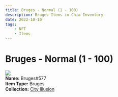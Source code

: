 ```yaml
---
title: Bruges - Normal (1 - 100)
description: Bruges Items in Chia Inventory
date: 2022-10-10
tags:
    - NFT
    - Items
---
```


# Bruges - Normal (1 - 100)
<div class="item_thumbnail">
<img loading="lazy" src="https://4znkzncgfbhrb6vv44cedtziocpj6fl4prosuycmw4isgyj5dsaq.arweave.net/5lqstEYoTxD6tecEQc8ocJ6fFXx8XSpgTLcRI2E9HIE"><br/>
<div><strong>Name:</strong> Bruges#577</div>
<div><strong>Item Type:</strong> Bruges</div>
<div><strong>Collection:</strong> <a href="https://www.spacescan.io/xch/nft/collection/col1lend2dcn558km4wcwta4xnkfv3xpcmlp9kyt0m909emvfxechlyqdl5ndg">City Illusion</a></div>
</div>

